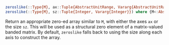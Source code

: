 ```julia
zeroslike(::Type{M}, ax::Tuple{AbstractUnitRange, Vararg{AbstractUnitRange}}) where {M<:AbstractMatrix}
zeroslike(::Type{M}, sz::Tuple{Integer, Vararg{Integer}}) where {M<:AbstractMatrix}
```

Return an appropriate zero-ed array similar to `M`, with either the axes `ax` or the size `sz`. This will be used as a structural zero element of a matrix-valued banded matrix. By default, `zeroslike` falls back to using the size along each axis to construct the array.
